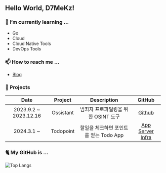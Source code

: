 ## Hello World, D7MeKz!

### 🌱 I’m currently learning ...
- Go
- Cloud
- Cloud Native Tools
- DevOps Tools

### 📫 How to reach me ...
- [Blog](https://d7mekz.github.io/)


### 👾 Projects
|**Date**|**Project**|**Description**|**GitHub**|
|:---:|:---:|:---:|:--:|
|2023.9.2 ~ 2023.12.16|Ossistant| 범죄자 프로파일링을 위한 OSINT 도구 | [Github](https://github.com/ICHEaccount/Ossistant)|
|2024.3.1 ~ | Todopoint | 할일을 체크하면 포인트를 얻는 Todo App | [App](https://github.com/D7MeKz/Todopoint-App) [Server](https://github.com/D7MeKz/TodoPoint-Server) [Infra](https://github.com/D7MeKz/Todopoint-Infra) |


### 🐈 My GitHub is ...

![Top Langs](https://github-readme-stats.vercel.app/api/top-langs/?username=D7MeKz&layout=compact&exclude_repo=D7MeKz.github.io,Portscan.chosun.final)

<!--
**D7MeKz/D7MeKz** is a ✨ _special_ ✨ repository because its `README.md` (this file) appears on your GitHub profile.


Here are some ideas to get you started:

- 🔭 I’m currently working on ...
- 🌱 I’m currently learning ...
- 👯 I’m looking to collaborate on ...
- 🤔 I’m looking for help with ...
- 💬 Ask me about ...
- 📫 How to reach me: ...
- 😄 Pronouns: ...
- ⚡ Fun fact: ...
-->
